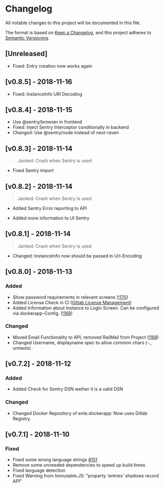 # Changelog

All notable changes to this project will be documented in this file.

The format is based on [Keep a Changelog](https://keepachangelog.com/en/1.0.0/),
and this project adheres to [Semantic Versioning](https://semver.org/spec/v2.0.0.html).

## [Unreleased]

* Fixed: Entry creation now works again

## [v0.8.5] - 2018-11-16

* Fixed: InstanceInfo URI Decoding

## [v0.8.4] - 2018-11-15

* Use @sentry/browser in frontend
* Fixed: Inject Sentry Interceptor conditionally in backend
* Changed: Use @sentry/node instead of nest-raven

## [v0.8.3] - 2018-11-14

> Janked: Crash when Sentry is used

* Fixed Sentry import

## [v0.8.2] - 2018-11-14

> Janked: Crash when Sentry is used

* Added Sentry Error reporting to API

* Added more information to UI Sentry

## [v0.8.1] - 2018-11-14

> Janked: Crash when Sentry is used

* Changed: InstanceInfo now should be passed in Url-Encoding

## [v0.8.0] - 2018-11-13

### Added

* Show password requirements in relevant screens ([!170](https://gitlab.com/Skn0tt/EntE/merge_requests/170))
* Added License Check in CI ([Gitlab License Management](https://docs.gitlab.com/ee/user/project/merge_requests/license_management.html))
* Added Information about Instance to Login Screen. Can be configured via dockerapp-Config. ([!169](https://gitlab.com/Skn0tt/EntE/merge_requests/169))

### Changed

* Moved Email Functionality to API, removed RailMail from Project ([!168](https://gitlab.com/Skn0tt/EntE/merge_requests/168))
* Changed Username, displayname spec to allow common chars (-., umlauts)

## [v0.7.2] - 2018-11-12

### Added

* Added Check for Sentry DSN wether it is a valid DSN

### Changed

* Changed Docker Repository of ente.dockerapp: Now uses Gitlab Registry.

## [v0.7.1] - 2018-11-10

### Fixed

* Fixed some wrong language strings [#151](https://gitlab.com/Skn0tt/EntE/issues/151)
* Remove some unneeded dependencies to speed up build times
* Fixed language detection
* Fixed Warning from Immutable.JS: "property 'entries' shadows record API"
